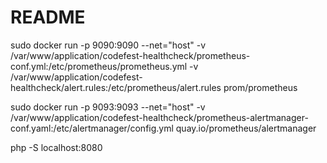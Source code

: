 # README #

sudo docker run -p 9090:9090 --net="host" -v /var/www/application/codefest-healthcheck/prometheus-conf.yml:/etc/prometheus/prometheus.yml -v /var/www/application/codefest-healthcheck/alert.rules:/etc/prometheus/alert.rules prom/prometheus

sudo docker run -p 9093:9093 --net="host" -v /var/www/application/codefest-healthcheck/prometheus-alertmanager-conf.yaml:/etc/alertmanager/config.yml quay.io/prometheus/alertmanager

php -S localhost:8080